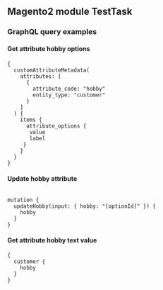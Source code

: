 ## Magento2 module TestTask

### GraphQL query examples

#### Get attribute hobby options
```
{
  customAttributeMetadata(
    attributes: [
      {
        attribute_code: "hobby"
        entity_type: "customer"
      }
    ]
  ) {
    items {
      attribute_options {
       value
       label
     }
    }
  }
}
```

#### Update hobby attribute
```

mutation {
  updateHobby(input: { hobby: "[optionId]" }) {
    hobby
  }
}
```

#### Get attribute hobby text value
```
{
  customer {
    hobby
  }
}
```
